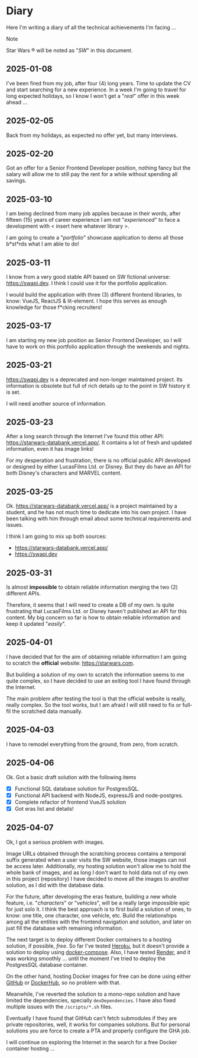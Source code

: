 # Diary

Here I'm writing a diary of all the technical achievements I'm facing ...

> [!NOTE]
>
> Star Wars ® will be noted as "_SW_" in this document.

## 2025-01-08

I've been fired from my job, after four \(4\) long years. Time to update
the CV and start searching for a new experience. In a week I'm going to
travel for long expected holidays, so I know I won't get a "_real_" offer
in this week ahead ...

## 2025-02-05

Back from my holidays, as expected no offer yet, but many interviews.

## 2025-02-20

Got an offer for a Senior Frontend Developer position, nothing fancy but
the salary will allow me to still pay the rent for a while without spending
all savings.

## 2025-03-10

I am being declined from many job applies because in their words, after fifteen \(15\) years
of career experience I am not "_experienced_" to face a development with \< insert here whatever library \>.

I am going to create a "_portfolio_" showcase application to demo all those b\*st\*rds what
I am able to do!

## 2025-03-11

I know from a very good stable API based on SW fictional universe: https://swapi.dev.
I think I could use it for the portfolio application.

I would build the application with three \(3\) different frontend libraries, to know:
VueJS, ReactJS & lit-element. I hope this serves as enough knowledge for those f\*cking recruiters!

## 2025-03-17

I am starting my new job position as Senior Frontend Developer, so I will have to
work on this portfolio application through the weekends and nights.

## 2025-03-21

https://swapi.dev is a deprecated and non-longer maintained project. Its information is
obsolete but full of rich details up to the point in SW history it is set.

I will need another source of information.

## 2025-03-23

After a long search through the Internet I've found this other API: https://starwars-databank.vercel.app/. It contains a lot of fresh and updated information, even it has image links!

For my desperation and frustration, there is no official public API developed or designed
by either LucasFilms Ltd. or Disney. But they do have an API for both Disney's characters and
MARVEL content.

## 2025-03-25

Ok. https://starwars-databank.vercel.app/ is a project maintained by a student, and he
has not much time to dedicate into his own project. I have been talking
with him through email about some technical requirements and issues.

I think I am going to mix up both sources:

-   https://starwars-databank.vercel.app/
-   https://swapi.dev

## 2025-03-31

Is almost **impossible** to obtain reliable information merging the two \(2\) different APIs.

Therefore, it seems that I will need to create a DB of my own.
Is quite frustrating that LucasFilms Ltd. or Disney haven't published an API for this content.
My big concern so far is how to obtain reliable information and keep it updated "_easily_".

## 2025-04-01

I have decided that for the aim of obtaining reliable information I am going to scratch
the **official** website: https://starwars.com.

But building a solution of my own to scratch the information seems to me quite complex, so
I have decided to use an exiting tool I have found through the Internet.

The main problem after testing the tool is that the official website is really, really complex. So
the tool works, but I am afraid I will still need to fix or full-fil the scratched data manually.

## 2025-04-03

I have to remodel everything from the ground, from zero, from scratch.

## 2025-04-06

Ok. Got a basic draft solution with the following items

-   [x] Functional SQL database solution for PostgresSQL.
-   [x] Functional API backend with NodeJS, expressJS and node-postgres.
-   [x] Complete refactor of frontend VueJS solution
-   [x] Got eras list and details!

## 2025-04-07

Ok, I got a serious problem with images.

Image URLs obtained through the scratching process contains a temporal suffix generated when
a user visits the SW website, those images can not be access later. Additionally, my hosting solution
won't allow me to hold the whole bank of images, and as long I don't want to hold
data not of my own in this project \(repository\) I have decided to move all the images
to another solution, as I did with the database data.

For the future, after developing the eras feature, building a new whole feature, i.e. "_characters_" or "_vehicles_",
will be a really large impossible epic for just solo it. I think the best approach
is to first build a solution of ones, to know: one title, one character, one vehicle, etc.
Build the relationships among all the entities with the frontend navigation and solution,
and later on just fill the database with remaining information.

The next target is to deploy different Docker containers to a hosting solution, if possible, _free_.
So far I've tested [Heroku](https://www.heroku.com/), but it doesn't provide a solution to deploy
using [docker-compose](https://docs.docker.com/compose/). Also, I have tested [Render](https://render.com), and it
was working smoothly ... until the moment I've tried to deploy the PostgresSQL database container.

On the other hand, hosting Docker images for free can be done using either
[GitHub](https://docs.github.com/en/actions/use-cases-and-examples/publishing-packages/publishing-docker-images)
or [DockerHub](https://hub.docker.com/), so no problem with that.

Meanwhile, I've reverted the solution to a mono-repo solution and have limited the dependencies,
specially `devDependencies`. I have also fixed multiple issues with the `/scripts/*.sh` files.

Eventually I have found that GitHub can't fetch submodules if they are private repositories, well, it works
for companies solutions. But for personal solutions you are force to create a PTA and properly configure the GHA job.

I will continue on exploring the Internet in the search for a free Docker container hosting ...
